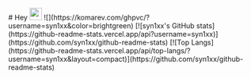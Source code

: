 <p align="center">   

</p>
# Hey <img src="https://media.giphy.com/media/hvRJCLFzcasrR4ia7z/giphy.gif" width="25px">
![](https://komarev.com/ghpvc/?username=syn1xx&color=brightgreen)
[![syn1xx's GitHub stats](https://github-readme-stats.vercel.app/api?username=syn1xx)](https://github.com/syn1xx/github-readme-stats)
[![Top Langs](https://github-readme-stats.vercel.app/api/top-langs/?username=syn1xx&layout=compact)](https://github.com/syn1xx/github-readme-stats)
<p>  
